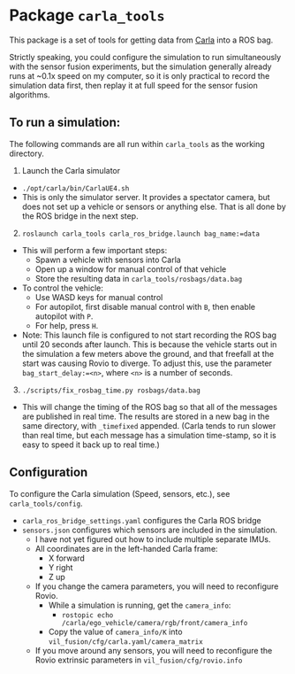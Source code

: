 # Package `carla_tools`

This package is a set of tools for getting data from [Carla](https://carla.readthedocs.io/en/latest/) into
a ROS bag.

Strictly speaking, you could configure the simulation to run simultaneously with the sensor fusion experiments,
but the simulation generally already runs at ~0.1x speed on my computer, so it is only practical to record
the simulation data first, then replay it at full speed for the sensor fusion algorithms.

## To run a simulation:

The following commands are all run within `carla_tools` as the working directory.

 1. Launch the Carla simulator
   - `./opt/carla/bin/CarlaUE4.sh`
   - This is only the simulator server. It provides a spectator camera, but does not set up a vehicle or sensors
     or anything else. That is all done by the ROS bridge in the next step.
 2. `roslaunch carla_tools carla_ros_bridge.launch bag_name:=data`
   - This will perform a few important steps:
     - Spawn a vehicle with sensors into Carla
     - Open up a window for manual control of that vehicle
     - Store the resulting data in `carla_tools/rosbags/data.bag`
   - To control the vehicle:
     - Use WASD keys for manual control
     - For autopilot, first disable manual control with `B`, then enable autopilot with `P`.
     - For help, press `H`.
   - Note: This launch file is configured to not start recording the ROS bag until 20 seconds after launch.
     This is because the vehicle starts out in the simulation a few meters above the ground, and that freefall at the
     start was causing Rovio to diverge. To adjust this, use the parameter `bag_start_delay:=<n>`, where `<n>` is
     a number of seconds.
 3. `./scripts/fix_rosbag_time.py rosbags/data.bag`
   - This will change the timing of the ROS bag so that all of the messages are published in real time. The results
     are stored in a new bag in the same directory, with `_timefixed` appended. (Carla tends
     to run slower than real time, but each message has a simulation time-stamp, so it is easy to speed it back
     up to real time.)
 
## Configuration

To configure the Carla simulation (Speed, sensors, etc.), see `carla_tools/config`.

 - `carla_ros_bridge_settings.yaml` configures the Carla ROS bridge
 - `sensors.json` configures which sensors are included in the simulation. 
   - I have not yet figured out how to include multiple separate IMUs.
   - All coordinates are in the left-handed Carla frame:
     - X forward
     - Y right
     - Z up
   - If you change the camera parameters, you will need to reconfigure Rovio.
     - While a simulation is running, get the `camera_info`:
       - `rostopic echo /carla/ego_vehicle/camera/rgb/front/camera_info`
     - Copy the value of `camera_info/K` into `vil_fusion/cfg/carla.yaml/camera_matrix`
   - If you move around any sensors, you will need to reconfigure the Rovio extrinsic parameters
     in `vil_fusion/cfg/rovio.info`